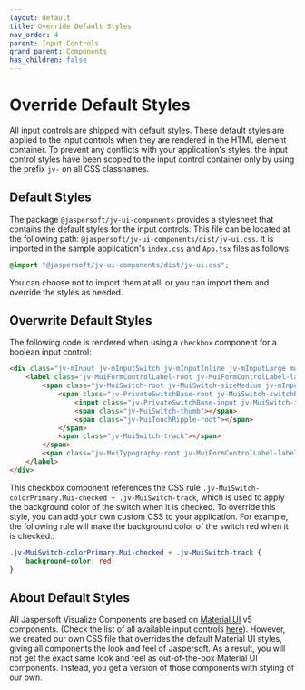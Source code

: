 ```yaml
---
layout: default
title: Override Default Styles
nav_order: 4
parent: Input Controls
grand_parent: Components
has_children: false
---
```


# Override Default Styles

All input controls are shipped with default styles. These default styles are applied to the input controls when they are rendered in the HTML element container. To prevent any conflicts with your application's styles, the input control styles have been scoped to the input control container only by using the prefix `jv-` on all CSS classnames.

## Default Styles

The package `@jaspersoft/jv-ui-components` provides a stylesheet that contains the default styles for the input controls.
This file can be located at the following path: `@jaspersoft/jv-ui-components/dist/jv-ui.css`.
It is imported in the sample application's `index.css` and `App.tsx` files as follows:
```css
@import "@jaspersoft/jv-ui-components/dist/jv-ui.css";
```

You can choose not to import them at all, or you can import them and override the styles as needed.

## Overwrite Default Styles

The following code is rendered when using a `checkbox` component for a boolean input control:
``` html
<div class="jv-mInput jv-mInputSwitch jv-mInputInline jv-mInputLarge mui">
    <label class="jv-MuiFormControlLabel-root jv-MuiFormControlLabel-labelPlacementEnd">
        <span class="jv-MuiSwitch-root jv-MuiSwitch-sizeMedium jv-mInput-switch mui">
            <span class="jv-PrivateSwitchBase-root jv-MuiSwitch-switchBase jv-MuiSwitch-colorPrimary Mui-checked">
                <input class="jv-PrivateSwitchBase-input jv-MuiSwitch-input" type="checkbox" checked="">
                <span class="jv-MuiSwitch-thumb"></span>
                <span class="jv-MuiTouchRipple-root"></span>
            </span>
            <span class="jv-MuiSwitch-track"></span>
        </span>
        <span class="jv-MuiTypography-root jv-MuiFormControlLabel-label jv-mInput-label mui">column_boolean</span>
    </label>
</div>
```
This checkbox component references the CSS rule `.jv-MuiSwitch-colorPrimary.Mui-checked + .jv-MuiSwitch-track`,
which is used to apply the background color of the switch when it is checked.
To override this style, you can add your own custom CSS to your application. For example, the following rule will make the background color of the switch red when it is checked.:
``` css
.jv-MuiSwitch-colorPrimary.Mui-checked + .jv-MuiSwitch-track {
    background-color: red;
}
```

## About Default Styles
All Jaspersoft Visualize Components are based on [Material UI](https://v5.mui.com/material-ui/getting-started/) v5 components.
(Check the list of all available input controls [here]({{site.baseurl}}/pages/input-controls/all-ics)). However, we created our own CSS file that overrides the default Material UI styles, giving all components the look and feel of Jaspersoft. As a result, you will not get the exact same look and feel as out-of-the-box Material UI components. Instead, you get a version of those components with styling of our own.